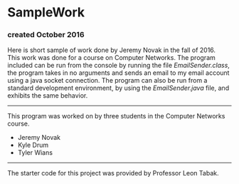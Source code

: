 # SampleWork
### created October 2016

 Here is short sample of work done by Jeremy Novak in the fall of 2016.  
 This work was done for a course on Computer Networks. The program included can be run from the console by running the file _EmailSender.class_, the program takes in no arguments and sends an email to my email account using a java socket connection. The program can also be run from a standard development environment, by using the _EmailSender.java_ file, and exhibits the same behavior. 
 
 ---
 
 This program was worked on by three students in the Computer Networks course.
 * Jeremy Novak
 * Kyle Drum
 * Tyler Wians
 
 ---
 
 The starter code for this project was provided by Professor Leon Tabak. 
